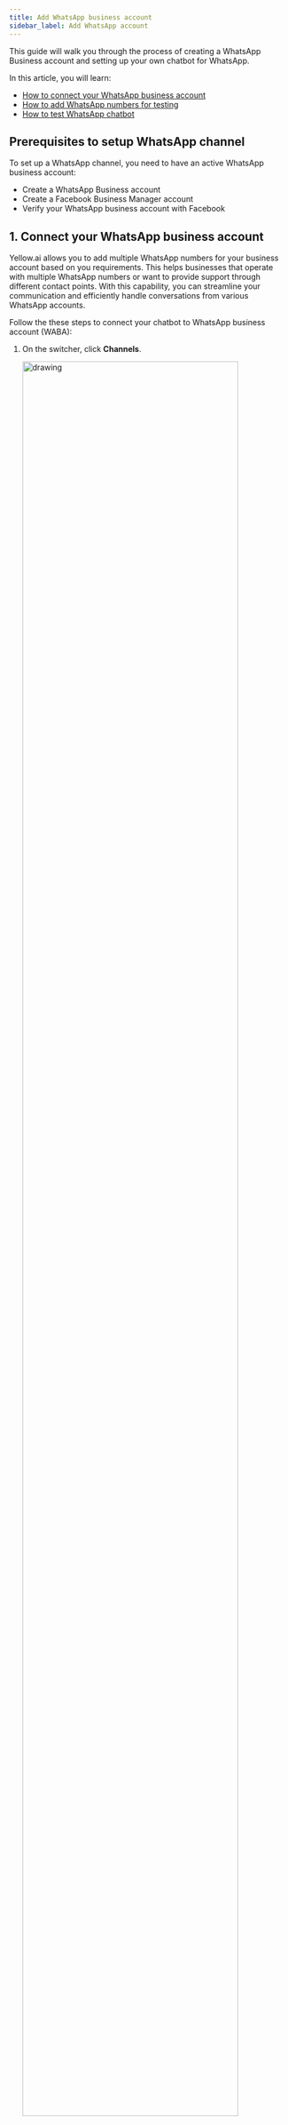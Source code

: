 ```yaml
---
title: Add WhatsApp business account
sidebar_label: Add WhatsApp account
---
```


This guide will walk you through the process of creating a WhatsApp Business account and setting up your own chatbot for WhatsApp.

In this article, you will learn:
* [How to connect your WhatsApp business account](#1-connect-your-whatsapp-business-account)
* [How to add WhatsApp numbers for testing](#2-add-whatsapp-numbers-for-testing-purposes)
* [How to test WhatsApp chatbot](#3-test-your-bot-on-whatsapp)

## Prerequisites to setup WhatsApp channel

To set up a WhatsApp channel, you need to have an active WhatsApp business account:
* Create a WhatsApp Business account
* Create a Facebook Business Manager account
* Verify your WhatsApp business account with Facebook

## 1. Connect your WhatsApp business account

Yellow.ai allows you to add multiple WhatsApp numbers for your business account based on you requirements. This helps businesses that operate with multiple WhatsApp numbers or want to provide support through different contact points. With this capability, you can streamline your communication and efficiently handle conversations from various WhatsApp accounts.

Follow the these steps to connect your chatbot to WhatsApp business account (WABA):


1. On the switcher, click **Channels**.

   <img src="https://i.imgur.com/kv01RDY.png" alt="drawing" width="90%"/>


2. On the Messaging page, click **WhatsApp Messenger > Get Started**. 

   <img src="https://i.imgur.com/14XbqIg.png" alt="drawing" width="90%"/>


3. Choose your account type from the drop-down and enable the checkbox to ensure that you have read the above information. Click on **Connect WhatsApp**.

   <img src="https://i.imgur.com/BQwpnxC.jpg" alt="drawing" width="90%"/>

:::note
Ensure that you have admin access to the Facebook business manager account.
:::

4. Login to your Facebook account that is linked with your WhatsApp business manager account.

   <img src="https://i.imgur.com/Lqov4YW.png" alt="drawing" width="40%"/>
  

5. Click on **Get started** to proceed with the next steps.

   <img src="https://i.imgur.com/L8hKZeO.png" alt="drawing" width="40%"/>

6. Read the terms and conditions of WhatsApp Business and Meta and click on **Continue**.

    <img src="https://i.imgur.com/Er17Zwe.png" alt="drawing" width="40%"/>
  

7. Select an existing Business Manager account or create a new account to start with.

   <img src="https://i.imgur.com/qyp074p.png" alt="drawing" width="40%"/>
   


8. Create a new WABA and click on **Continue**. You can also select an existing WABA if you already have one with Yellow.ai.

     <img src="https://i.imgur.com/p0nEs2n.png" alt="drawing" width="40%"/>
  


9. The information you provided will be verified, and while verifying, you will see a message **Verifying your information**. 
 
    <img src="https://i.imgur.com/KcCKCf4.png" alt="drawing" width="40%"/>

10. Click on **Continue to step 2** to proceed further. 

    <img src="https://i.imgur.com/D4ZmNvm.png" alt="drawing" width="90%"/>

11. In **WhatsApp Business Display Name**, enter a valid display name for your WhatsApp account. The name you provide will be displayed on your WhatsApp business account. Refer to the [naming guidelines](https://www.facebook.com/business/help/757569725593362) to provide the appropriate name. 
   
    <img src="https://i.imgur.com/CtbvpMf.png" alt="drawing" width="40%"/>

12. Choose your business **Category** and enter the business description to create your WhatsApp business profile > Click on **Continue**.

:::note:
 Note that, you can later edit the information on the Yellow.ai platform. 
::: 

   <img src="https://i.imgur.com/z0iSidb.png" alt="drawing" width="40%"/>


13. Enter a phone that you want to register. Ensure that it does not have a WhatsApp account, and is able to receive incoming messages or voice calls for OTP verification

    <img src="https://i.imgur.com/hdo6P8e.png" alt="drawing" width="40%"/>
   
   
:::note
Make sure that the phone number you provide is not currently connected to any WhatsApp account. If it is already connected, disconnect it from your WhatsApp account before proceeding.
:::

15. Enter the OTP received on the number via your preferred method. Choose the retries wisely as its limited to 3 attempts in 24hrs.

    <img src="https://i.imgur.com/DnIuZZD.png" alt="drawing" width="40%"/>


16. Once the verification is successfully completed, click **OK**, and the platform  will display the WhatsApp business account details.

    <img src="https://i.imgur.com/R9iT4B8.png" alt="drawing" width="40%"/>
    

17. You will be redirected to the **Messaging** page. On the popup screen choose the name of the business account, phone number associated, and click **Connect**.

    <img src="https://i.imgur.com/CNm6g2g.png" alt="drawing" width="90%"/>


* Once the account is created, you can view your account on the **WhatsApp messenger** page.

    <img src="https://i.imgur.com/ezgp1Qy.png" alt="drawing" width="90%"/>


### 1.1 Add multiple WhatsApp numbers

To add more WhatsApp business accounts, follow these steps:

1.  Click on **+ Add Number** at the top right corner. Follow the steps from step 4 to step 17 in the [Connect your WhatsApp business account](#1-connect-your-whatsapp-business-account) section.

    <img src="https://i.imgur.com/0wkbQHP.png" alt="drawing" width="90%"/>

2. To see the business details click on view more. You can also edit the provided details based on your requirements.

    <img src="https://i.imgur.com/LfIwYrC.png" alt="drawing" width="90%"/>

### 1.2 Create Facebook Business Manager (FBM) account

If you have already created the account, login to FBM. If not, follow the steps to create an FBM account.

1. Go to [Facebook Business Manager](https://business.facebook.com/overview) and click **Create Account**.

2. Provide your name, business name, and business email ID.

3. Enter your business details to create the FBM account.

4. Now, you have created the FBM.

### 1.3 Verify Business account with Facebook

1. In the FBM (Facebook Business Manager), go to **More Tools > Business Settings > Select your Business**.

2. Click on **Security Centre**.

   ![](https://cdn.yellowmessenger.com/KkAtqbeljfoI1620219338763.png)

3. Click **Start verification**.

   ![](https://cdn.yellowmessenger.com/4lUE9WFC5jTX1620219352063.png)

4. Provide the legal business details and click **Next**.

   ![](https://i.imgur.com/zNoQ10s.png)


5. Look for your business on the list. This is listed based on the business name you provided. If your business is listed, select it and go to step 6. If not visible, click **None of these** and directly **jump to step 7**.

   ![](https://cdn.yellowmessenger.com/NOqzxCypg7kz1620219379343.png)

6. Confirm the business details such as business name, address, and phone number. After this, **jump to step 8**.

   <img src="https://i.imgur.com/2a6zHV3.png" alt="drawing" width="80%"/>


7. Select the document language. You can either upload or drag and drop relevant legal business documents from your folder for the Facebook team to review. Click [here](https://www.facebook.com/business/help/159334372093366) for more information on accepted legal documents.

    <img src="https://i.imgur.com/zQJWL1p.png" alt="drawing" width="80%"/>


8. Select how to get the **verification code via email or phone**, and enter the code.

   <img src="https://i.imgur.com/UdiJ3V8.png" alt="drawing" width="80%"/>


9. Enter the verification code you have received.

   <img src="https://i.imgur.com/xIIA6ih.png" alt="drawing" width="80%"/>


10. To cancel the verification request, go to **Security Center > Cancel**.

    ![](https://i.imgur.com/dCA8zjm.png)


## 2. Add WhatsApp numbers for testing purposes

Yellow.ai allows you to test your WhatsApp bot in Development mode before pushing the changes to the Live environment. You can add upto ten testing numbers.

1. In Channels, select <b>WhatsApp messenger</b> in the *Live* environment.
2. Click on the **more options** icon and select **Edit**.

   ![](https://i.imgur.com/8uSndt0.png)

3. **Enable development mode** using the toggle button.

   <center><img src="https://i.imgur.com/MkazXQE.png" width="60%"/></center>

4. Choose the **Development bot ID** that you want to use for testing purposes.
5. Enter the number in **Developer whatsapp number**. 
6. To add more WhatsApp business numbers, click **Add phone numbers**.
7. Click **Save**.

## 3. Test your bot on WhatsApp

After connecting your bot to WhatsApp, you can test your bot to ensure all the flows you configured are working as intended.

#### Prerequisite

* Ensure that you have trained the bot with intents and configured the flows with the same intent.

To test your bot on WhatsApp, follow these steps:

1. On the WhatsApp channel page, ensure that your number is connected.

     ![](https://i.imgur.com/wYzUZU5.png)
	 
2. Go to Studio, select the flow that you want to test.

   ![](https://i.imgur.com/kHPPeM1.png)
   
3. Select **WhatsApp** from the website drop-down.

   ![](https://i.imgur.com/5AqYfGt.png)

4. Scan the QR code using your mobile phone. The bot opens in your WhatsApp.

     <img src="https://i.imgur.com/sym9SMt.png" alt="drawing" width="40%"/>
	
5. Start the conversation to test your bot. A message shows a double tick once it is sent to the bot, and the bot will respond back with the configured flow. 

     <img src="https://i.imgur.com/J6vb0lA.jpg" alt="drawing" width="40%"/>

6. If you see a single tick or a double tick, but the bot is still not responding, navigate to the Inbox module in the platform and select **Bot messages** in the **Chats** section. Here, you can view the entire conversation between the bot and user.

    ![](https://i.imgur.com/SGqIOn2.png)